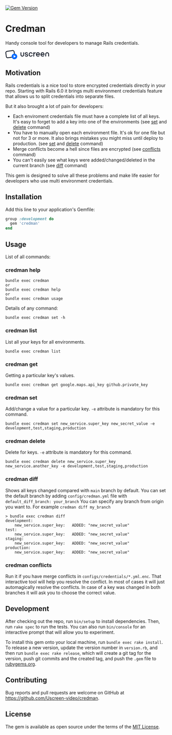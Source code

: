 [![Gem Version](https://badge.fury.io/rb/credman.svg)](https://badge.fury.io/rb/credman)

# Credman

Handy console tool for developers to manage Rails credentials.

<a href="https://www.uscreen.tv/">
<svg width="136" height="29" viewBox="0 0 136 29" fill="none" xmlns="http://www.w3.org/2000/svg">
<rect width="100%" height="100%" fill="white" />
<g clip-path="url(#clip0_6_0)">
<path d="M7.06838 22.476C7.20938 22.476 7.35338 22.466 7.49538 22.446L19.5464 20.742C19.6634 21.599 19.9034 22.415 20.2514 23.174L7.83638 24.929C7.57738 24.965 7.32138 24.983 7.06738 24.983C4.36038 24.983 1.99738 22.961 1.61338 20.166L0.0533843 8.835C-0.366616 5.778 1.73738 2.954 4.75338 2.528L22.2484 0.054C22.5074 0.018 22.7634 0 23.0174 0C25.7254 0 28.0874 2.022 28.4714 4.817L29.3174 10.964C28.9384 10.914 28.5544 10.879 28.1614 10.879C27.7054 10.879 27.2604 10.924 26.8234 10.992L26.0214 5.164C25.8144 3.65 24.5224 2.507 23.0174 2.507C22.8754 2.507 22.7324 2.517 22.5904 2.537L5.09538 5.011C4.29138 5.124 3.57838 5.549 3.08938 6.206C2.59938 6.862 2.39238 7.673 2.50338 8.488L4.06338 19.819C4.27138 21.334 5.56338 22.476 7.06838 22.476Z" fill="#1A202C"/>
<path d="M52.7404 17.478C54.4544 17.478 55.8504 16.035 55.8504 14.26V6.79102H58.3714V14.259C58.3714 17.466 55.8454 20.076 52.7394 20.076C49.6334 20.076 47.1074 17.466 47.1074 14.259V6.79102H49.6284V14.26C49.6284 16.035 51.0244 17.478 52.7404 17.478Z" fill="#1A202C"/>
<path d="M94.2393 6.79102H93.7443C92.9423 6.79102 92.2413 6.93102 91.6583 7.20802L91.6563 7.21302L91.6423 7.22002C91.0353 7.50502 90.5143 7.86702 90.0913 8.29402L89.6413 8.74902V6.79102H87.0703V20.076H89.6413V14.273C89.6413 12.945 90.0063 11.795 90.7273 10.855C91.4903 9.86901 92.4463 9.39102 93.6493 9.39102H94.2393V6.79102Z" fill="#1A202C"/>
<path d="M66.5944 12.263C67.2574 12.402 67.8934 12.608 68.4894 12.874C69.0974 13.15 69.6104 13.537 70.0144 14.021C70.4444 14.535 70.6624 15.235 70.6624 16.101C70.6624 17.426 70.1904 18.455 69.2594 19.159C68.4434 19.785 67.3044 20.077 65.6774 20.077C64.0834 20.077 62.7914 19.631 61.8354 18.751C61.0274 18.038 60.5404 17.045 60.4214 15.875H62.8944C63.0374 16.704 63.5174 17.243 64.4044 17.571C65.0834 17.803 65.8434 17.877 66.4944 17.777C66.8144 17.726 67.1164 17.641 67.3914 17.527C67.9854 17.27 68.2614 16.873 68.2614 16.272C68.2614 15.891 68.1294 15.61 67.8584 15.412C67.5174 15.162 67.0794 14.955 66.5574 14.797C66.0144 14.63 65.4244 14.479 64.7574 14.335C64.0654 14.184 63.4274 13.982 62.8634 13.733C62.2604 13.469 61.7504 13.097 61.3464 12.632C60.9114 12.131 60.6904 11.446 60.6904 10.596C60.6904 9.35499 61.1174 8.37999 61.9564 7.69499C62.7014 7.07899 63.8254 6.79199 65.4934 6.79199C66.9634 6.79199 68.1464 7.18399 69.0104 7.95999C69.7454 8.62999 70.1764 9.52799 70.2904 10.626L70.2934 10.652H67.8794L67.8764 10.631C67.8314 10.257 67.6934 9.11899 65.3664 9.11899C63.3274 9.11899 63.0914 9.86299 63.0914 10.424C63.0914 10.79 63.2124 11.037 63.4854 11.228C63.8174 11.456 64.2564 11.652 64.7904 11.81C65.3594 11.978 65.9664 12.131 66.5944 12.263Z" fill="#1A202C"/>
<path d="M77.5145 9.45297L77.5014 9.45697C77.0214 9.68497 76.6134 9.99497 76.2895 10.38C75.5685 11.197 75.2185 12.197 75.2185 13.434C75.2185 14.667 75.5665 15.668 76.2814 16.493C76.9734 17.294 77.9005 17.651 79.2895 17.651C79.9795 17.651 80.5684 17.455 81.0904 17.052C81.6184 16.661 82.0075 16.137 82.2495 15.494L82.3425 15.258H84.9995L84.8534 15.742C84.4725 17.029 83.7585 18.081 82.7325 18.87C81.6615 19.672 80.3745 20.079 78.9105 20.079C76.9875 20.079 75.5125 19.468 74.3985 18.211C73.2794 16.935 72.7104 15.328 72.7104 13.433C72.7104 11.541 73.2785 9.93797 74.3965 8.66697C75.5085 7.40697 76.9845 6.79297 78.9105 6.79297C80.3725 6.79297 81.6564 7.19797 82.7254 7.99697C83.7505 8.77797 84.4664 9.83097 84.8534 11.13L84.9995 11.613H82.3435L82.2524 11.377C82.0034 10.728 81.6134 10.203 81.0925 9.81397C80.5605 9.41397 79.9715 9.21997 79.2895 9.21997C78.6035 9.21997 77.9955 9.23697 77.5145 9.45297Z" fill="#1A202C"/>
<path d="M130.221 6.8291C127.034 6.8291 124.442 9.3011 124.442 12.3391V19.4131H127.03V12.3391C127.03 10.6571 128.462 9.2901 130.221 9.2901C131.982 9.2901 133.414 10.6571 133.414 12.3391V19.4131H136V12.3391C136 9.3011 133.408 6.8291 130.221 6.8291Z" fill="#1A202C"/>
<path fill-rule="evenodd" clip-rule="evenodd" d="M96.8733 8.75902C98.0343 7.45302 99.5513 6.79102 101.384 6.79102C103.218 6.79102 104.735 7.45102 105.889 8.75302C106.976 10.01 107.527 11.617 107.527 13.53V14.647H97.7933L97.8933 14.992C98.0883 15.672 98.4453 16.134 98.9223 16.617C99.6073 17.311 100.459 17.648 101.524 17.648C102.675 17.648 103.545 17.239 104.186 16.396L104.192 16.387H106.991L106.977 16.418C106.522 17.497 105.892 18.355 105.106 18.967C104.171 19.703 102.957 20.076 101.499 20.076C99.6533 20.076 98.1213 19.413 96.9493 18.107C95.7833 16.81 95.2393 15.355 95.2393 13.53C95.2393 11.623 95.7893 10.018 96.8733 8.75902ZM97.9403 11.821L97.8313 12.172H104.935L104.828 11.821C104.629 11.17 104.308 10.633 103.847 10.178C103.181 9.53202 102.376 9.21802 101.384 9.21802C100.39 9.21802 99.5843 9.53202 98.9193 10.178C98.4583 10.635 98.1373 11.172 97.9403 11.821Z" fill="#1A202C"/>
<path fill-rule="evenodd" clip-rule="evenodd" d="M115.721 6.79102C113.888 6.79102 112.371 7.45302 111.21 8.75902C110.126 10.017 109.576 11.622 109.576 13.53C109.576 15.355 110.12 16.81 111.287 18.107C112.459 19.413 113.991 20.076 115.837 20.076C117.295 20.076 118.508 19.703 119.443 18.967C120.228 18.356 120.858 17.499 121.316 16.418L121.329 16.387H118.53L118.523 16.397C117.882 17.239 117.012 17.648 115.862 17.648C114.796 17.648 113.945 17.311 113.26 16.617C112.782 16.134 112.425 15.672 112.23 14.992L112.131 14.647H121.865V13.53C121.865 11.617 121.314 10.01 120.227 8.75302C119.071 7.45102 117.554 6.79102 115.721 6.79102ZM112.169 12.172L112.276 11.821C112.475 11.171 112.796 10.634 113.256 10.178C113.921 9.53202 114.727 9.21802 115.721 9.21802C116.712 9.21802 117.517 9.53202 118.183 10.178C118.645 10.632 118.966 11.169 119.165 11.821L119.272 12.172H112.169Z" fill="#1A202C"/>
<path d="M29.3184 10.964C28.9394 10.914 28.5554 10.879 28.1624 10.879C27.7064 10.879 27.2614 10.925 26.8244 10.992C22.6534 11.636 19.4584 15.223 19.4584 19.565C19.4584 19.965 19.4944 20.356 19.5474 20.741C19.6644 21.598 19.9034 22.414 20.2524 23.173C21.6264 26.167 24.6474 28.251 28.1634 28.251C32.9714 28.251 36.8684 24.362 36.8684 19.565C36.8674 15.16 33.5784 11.53 29.3184 10.964ZM31.8304 19.857L26.3754 23.093C26.1464 23.23 25.8534 23.066 25.8534 22.802V16.33C25.8534 16.066 26.1464 15.902 26.3754 16.039L31.8304 19.275C32.0524 19.406 32.0524 19.725 31.8304 19.857Z" fill="#006AFF"/>
<path d="M26.3744 16.038C26.1454 15.902 25.8524 16.065 25.8524 16.329V22.801C25.8524 23.065 26.1454 23.229 26.3744 23.092L31.8294 19.856C32.0524 19.724 32.0524 19.405 31.8294 19.273L26.3744 16.038Z" fill="white"/>
</g>
<defs>
<clipPath id="clip0_6_0">
<rect width="136" height="29" fill="white"/>
</clipPath>
</defs>
</svg>
</a>

## Motivation

Rails credentials is a nice tool to store encrypted credentials directly in your repo. Starting with Rails 6.0 it brings multi environment credentials feature that allows us to split credentials into separate files.

But it also brought a lot of pain for developers:
- Each enviroment credentials file must have a complete list of all keys. It's easy to forget to add a key into one of the environments (see [set](#credman-set) and [delete](#credman-delete) command)
- You have to manually open each environment file. It's ok for one file but not for 3 or more. It also brings mistakes you might miss until deploy to production. (see [set](#credman-set) and [delete](#credman-delete) command)
- Merge conflicts become a hell since files are encrypted (see [conflicts](#credman-conflicts) command)
- You can't easily see what keys were added/changed/deleted in the current branch (see [diff](#credman-diff) command)

This gem is designed to solve all these problems and make life easier for developers who use multi environment credentials.

## Installation

Add this line to your application's Gemfile:

```ruby
group :development do
  gem 'credman'
end
```

## Usage

List of all commands:

### credman help
```
bundle exec credman
or
bundle exec credman help
or
bundle exec credman usage
```

Details of any command:

```
bundle exec credman set -h
```

### credman list
List all your keys for all environments.

```
bundle exec credman list
```

### credman get
Getting a particular key's values.

```
bundle exec credman get google.maps.api_key github.private_key
```

### credman set

Add/change a value for a particular key. `-e` attribute is mandatory for this command.


```
bundle exec credman set new_service.super_key new_secret_value -e development,test,staging,production
```

### credman delete

Delete for keys. `-e` attribute is mandatory for this command.

```
bundle exec credman delete new_service.super_key new_service.another_key -e development,test,staging,production
```

### credman diff

Shows all keys changed compared with `main` branch by default.
You can set the default branch by adding `config/credman.yml` file with `default_diff_branch: your_branch`
You can specify any branch from origin you want to. For example `credman diff my_branch`

```
> bundle exec credman diff
development:
	new_service.super_key:	 ADDED: "new_secret_value"
test:
	new_service.super_key:	 ADDED: "new_secret_value"
staging:
	new_service.super_key:	 ADDED: "new_secret_value"
production:
	new_service.super_key:	 ADDED: "new_secret_value"
```

### credman conflicts

Run it if you have merge conflicts in `configs/credentials/*.yml.enc`.
That interactive tool will help you resolve the conflict.
In most of cases it will just automagically resolve the conflicts.
In case of a key was changed in both branches it will ask you to choose the correct value.

## Development

After checking out the repo, run `bin/setup` to install dependencies. Then, run `rake spec` to run the tests. You can also run `bin/console` for an interactive prompt that will allow you to experiment.

To install this gem onto your local machine, run `bundle exec rake install`. To release a new version, update the version number in `version.rb`, and then run `bundle exec rake release`, which will create a git tag for the version, push git commits and the created tag, and push the `.gem` file to [rubygems.org](https://rubygems.org).

## Contributing

Bug reports and pull requests are welcome on GitHub at https://github.com/Uscreen-video/credman.

## License

The gem is available as open source under the terms of the [MIT License](https://opensource.org/licenses/MIT).

